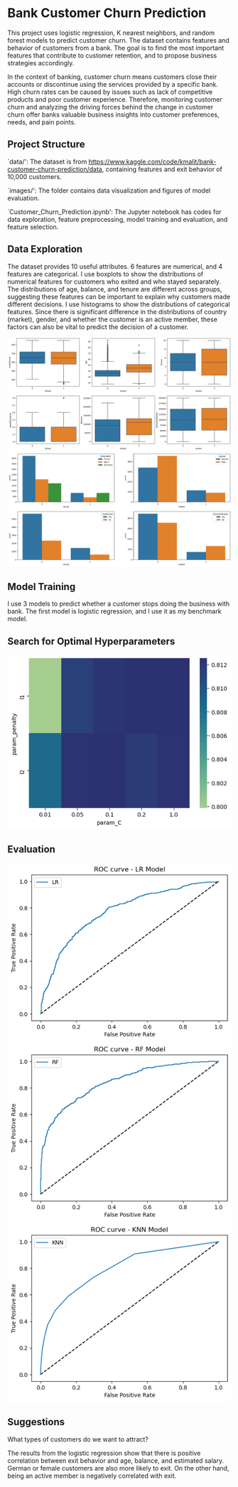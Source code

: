 # Bank Customer Churn Prediction
This project uses logistic regression, K nearest neighbors, and random forest models to predict customer churn. The dataset contains features and behavior of customers from a bank. The goal is to find the most important features that contribute to customer retention, and to propose business strategies accordingly.

In the context of banking, customer churn means customers close their accounts or discontinue using the services provided by a specific bank. High churn rates can be caused by issues such as lack of competitive products and poor customer experience. Therefore, monitoring customer churn and analyzing the driving forces behind the change in customer churn offer banks valuable business insights into customer preferences, needs, and pain points.

## Project Structure
`data/': The dataset is from https://www.kaggle.com/code/kmalit/bank-customer-churn-prediction/data, containing features and exit behavior of 10,000 customers.

`images/': The folder contains data visualization and figures of model evaluation.

`Customer_Churn_Prediction.ipynb': The Jupyter notebook has codes for data exploration, feature preprocessing, model training and evaluation, and feature selection.

## Data Exploration
The dataset provides 10 useful attributes. 6 features are numerical, and 4 features are categorical. I use boxplots to show the distributions of numerical features for customers who exited and who stayed separately. The distributions of age, balance, and tenure are different across groups, suggesting these features can be important to explain why customers made different decisions. I use histograms to show the distributions of categorical features. Since there is significant difference in the distributions of country (market), gender, and whether the customer is an active member, these factors can also be vital to predict the decision of a customer.

![Boxplots of Numerical Features](images/feature_boxplot.png)
![Histograms of Categorical Features](images/feature_histogram.png)

## Model Training
I use 3 models to predict whether a customer stops doing the business with bank. The first model is logistic regression, and I use it as my benchmark model.

## Search for Optimal Hyperparameters
![Combinations of Regularization Methods and Regularization Rates](images/regularization_heatmap.png)


## Evaluation
![ROC curve of Logistic Classifier](images/roc_curve_LogisticReg.png)
![ROC curve of Random Forest](images/roc_curve_randomForest.png)
![ROC curve of K Nearest Neighbors](images/roc_curve_knn.png)

## Suggestions
What types of customers do we want to attract?

The results from the logistic regression show that there is positive correlation between exit behavior and age, balance, and estimated salary. German or female customers are also more likely to exit. On the other hand, being an active member is negatively correlated with exit.
